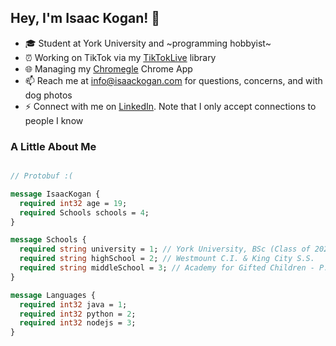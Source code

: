 ## Hey, I'm Isaac Kogan! 👋
 
- 🎓 Student at York University and ~programming hobbyist~
- ⏰ Working on TikTok via my [TikTokLive](https://github.com/isaackogan/TikTokLive/) library
- 🌐 Managing my [Chromegle](https://github.com/ChromegleApp/Chromegle) Chrome App
- 📫 Reach me at [info@isaackogan.com](mailto:info@isaackogan.com) for questions, concerns, and with dog photos
- ⚡ Connect with me on [LinkedIn](https://www.linkedin.com/in/isaackogan/). Note that I only accept connections to people I know

### A Little About Me

```protobuf

// Protobuf :(

message IsaacKogan {
  required int32 age = 19;
  required Schools schools = 4;
}

message Schools {
  required string university = 1; // York University, BSc (Class of 2026)
  required string highSchool = 2; // Westmount C.I. & King City S.S.
  required string middleSchool = 3; // Academy for Gifted Children - P.A.C.E.
}

message Languages {
  required int32 java = 1;
  required int32 python = 2;
  required int32 nodejs = 3;
}

```
